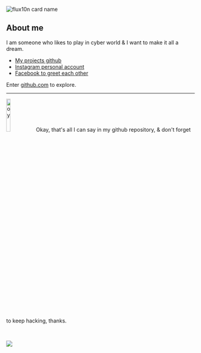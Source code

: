 ![flux10n card name](https://cardivo.vercel.app/api?name=FLUX10N&description=Hanyalah%20manusia%20biasa%20yang%20tertarik%20akan%20dunia%20cyber.&image=https://telegra.ph/file/236aa67218d6820f18d68.png&backgroundColor=%23ecf0f1&twitter=zuck&instagram=zuck&github=flux10n&pattern=leaf&colorPattern=%23eaeaea)

## About me

I am someone who likes to play in cyber world & I want to make it all a dream.

* [My projects github](https://opensource.microsoft.com/projects/)
* [Instagram personal account](https://careers.microsoft.com/us/en/search-results?keywords=open%20source)
* [Facebook to greet each other](https://opensource.microsoft.com/azure-credits)

Enter [github.com](https://github.com/login) to explore.

----

<img src="https://telegra.ph/file/adc3ce677a2ee93fe7ab5.gif" width="15%" alt="oy"> Okay, that's all I can say in my github repository, & don't forget to keep hacking, thanks.

<br>

![](https://komarev.com/ghpvc/?username=flux10n)
